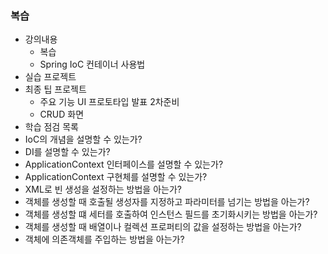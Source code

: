 ### 복습
- 강의내용
  - 복습
  - Spring IoC 컨테이너 사용법
- 실습 프로젝트
- 최종 팁 프로젝트
  - 주요 기능 UI 프로토타입 발표 2차준비
  - CRUD 화면
- 학습 점검 목록
- IoC의 개념을 설명할 수 있는가?
- DI를 설명할 수 있는가?
- ApplicationContext 인터페이스를 설명할 수 있는가?
- ApplicationContext 구현체를 설명할 수 있는가?
- XML로 빈 생성을 설정하는 방법을 아는가?
- 객체를 생성할 때 호출될 생성자를 지정하고 파라미터를 넘기는 방법을 아는가?
- 객체를 생성할 떄 세터를 호출하여 인스턴스 필드를 초기화시키는 방법을 아는가?
- 객체를 생성할 때 배열이나 컬렉션 프로퍼티의 값을 설정하는 방법을 아는가?
- 객체에 의존객체를 주입하는 방법을 아는가?